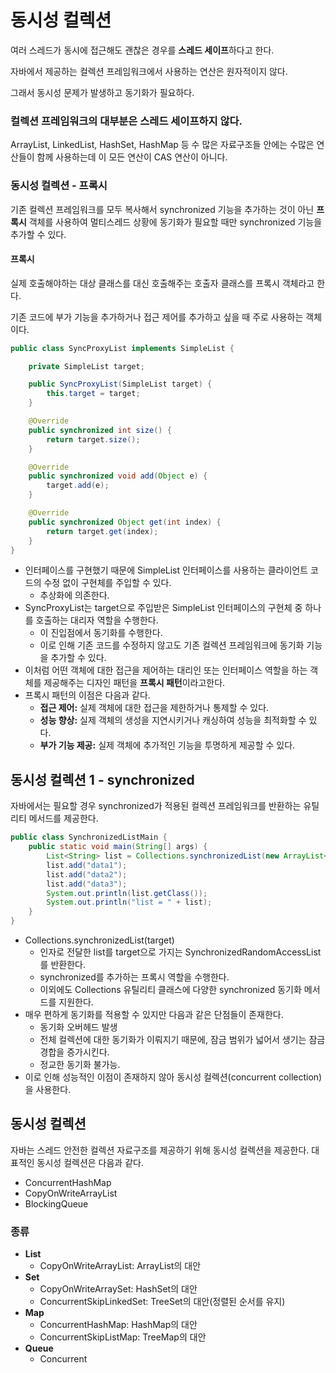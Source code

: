 동시성 컬렉션
==
여러 스레드가 동시에 접근해도 괜찮은 경우를 **스레드 세이프**하다고 한다.

자바에서 제공하는 컬렉션 프레임워크에서 사용하는 연산은 원자적이지 않다.

그래서 동시성 문제가 발생하고 동기화가 필요하다.

### 컬렉션 프레임워크의 대부분은 스레드 세이프하지 않다.
ArrayList, LinkedList, HashSet, HashMap 등 수 많은 자료구조들 안에는 수많은 연산들이 함께 사용하는데 이 모든 연산이 CAS 연산이 아니다.

### 동시성 컬렉션 - 프록시
기존 컬렉션 프레임워크를 모두 복사해서 synchronized 기능을 추가하는 것이 아닌 **프록시** 객체를 사용하여 멀티스레드 상황에 동기화가 필요할 때만 synchronized 기능을 추가할 수 있다.

#### 프록시
실제 호출해야하는 대상 클래스를 대신 호출해주는 호출자 클래스를 프록시 객체라고 한다.

기존 코드에 부가 기능을 추가하거나 접근 제어를 추가하고 싶을 때 주로 사용하는 객체이다.

```java
public class SyncProxyList implements SimpleList {

    private SimpleList target;

    public SyncProxyList(SimpleList target) {
        this.target = target;
    }

    @Override
    public synchronized int size() {
        return target.size();
    }

    @Override
    public synchronized void add(Object e) {
        target.add(e);
    }

    @Override
    public synchronized Object get(int index) {
        return target.get(index);
    }
}

```
- 인터페이스를 구현했기 때문에 SimpleList 인터페이스를 사용하는 클라이언트 코드의 수정 없이 구현체를 주입할 수 있다.
  - 추상화에 의존한다.
- SyncProxyList는 target으로 주입받은 SimpleList 인터페이스의 구현체 중 하나를 호출하는 대리자 역할을 수행한다.
  - 이 진입점에서 동기화를 수행한다.
  - 이로 인해 기존 코드를 수정하지 않고도 기존 컬렉션 프레임워크에 동기화 기능을 추가할 수 있다.
- 이처럼 어떤 객체에 대한 접근을 제어하는 대리인 또는 인터페이스 역할을 하는 객체를 제공해주는 디자인 패턴을 **프록시 패턴**이라고한다. 
- 프록시 패턴의 이점은 다음과 같다.
  - **접근 제어:** 실제 객체에 대한 접근을 제한하거나 통제할 수 있다.
  - **성능 향상:** 실제 객체의 생성을 지연시키거나 캐싱하여 성능을 최적화할 수 있다.
  - **부가 기능 제공:** 실제 객체에 추가적인 기능을 투명하게 제공할 수 있다.

## 동시성 컬렉션 1 - synchronized
자바에서는 필요할 경우 synchronized가 적용된 컬렉션 프레임워크를 반환하는 유틸리티 메서드를 제공한다.
```java
public class SynchronizedListMain {
    public static void main(String[] args) {
        List<String> list = Collections.synchronizedList(new ArrayList<>());
        list.add("data1");
        list.add("data2");
        list.add("data3");
        System.out.println(list.getClass());
        System.out.println("list = " + list);
    }
}
```
- Collections.synchronizedList(target)
  - 인자로 전달한 list를 target으로 가지는 SynchronizedRandomAccessList를 반환한다.
  - synchronized를 추가하는 프록시 역할을 수행한다.
  - 이외에도 Collections 유틸리티 클래스에 다양한 synchronized 동기화 메서드를 지원한다.
- 매우 편하게 동기화를 적용할 수 있지만 다음과 같은 단점들이 존재한다.
  - 동기화 오버헤드 발생
  - 전체 컬렉션에 대한 동기화가 이뤄지기 때문에, 잠금 범위가 넓어서 생기는 잠금 경합을 증가시킨다.
  - 정교한 동기화 불가능.
- 이로 인해 성능적인 이점이 존재하지 않아 동시성 컬렉션(concurrent collection)을 사용한다.

## 동시성 컬렉션
자바는 스레드 안전한 컬렉션 자료구조를 제공하기 위해 동시성 컬렉션을 제공한다. 대표적인 동시성 컬렉션은 다음과 같다.
- ConcurrentHashMap
- CopyOnWriteArrayList
- BlockingQueue

### 종류
- **List**
  - CopyOnWriteArrayList: ArrayList의 대안
- **Set**
  - CopyOnWriteArraySet: HashSet의 대안
  - ConcurrentSkipLinkedSet: TreeSet의 대안(정렬된 순서를 유지)
- **Map**
  - ConcurrentHashMap: HashMap의 대안
  - ConcurrentSkipListMap: TreeMap의 대안
- **Queue**
  - Concurrent

